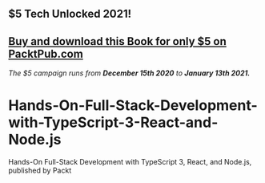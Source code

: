 ## $5 Tech Unlocked 2021!
[Buy and download this Book for only $5 on PacktPub.com](https://www.packtpub.com/product/full-stack-react-typescript-and-node/9781839219931)
-----
*The $5 campaign         runs from __December 15th 2020__ to __January 13th 2021.__*

# Hands-On-Full-Stack-Development-with-TypeScript-3-React-and-Node.js
Hands-On Full-Stack Development with TypeScript 3, React, and Node.js, published by Packt
